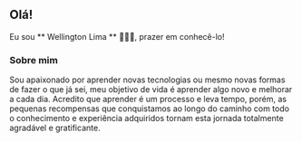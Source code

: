 
## Olá!
   Eu sou ** Wellington Lima ** 🧑🏻‍💻, prazer em conhecê-lo!

### Sobre mim
 Sou apaixonado por aprender novas tecnologias ou mesmo novas formas de fazer o que já sei, meu objetivo de vida é aprender algo novo e melhorar a cada dia.
 Acredito que aprender é um processo e leva tempo, porém, as pequenas recompensas que conquistamos ao longo do caminho com todo o conhecimento e experiência adquiridos tornam esta jornada totalmente agradável e gratificante.
